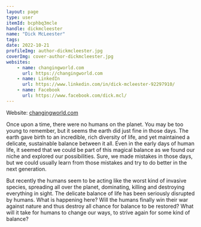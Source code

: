 ```yaml
---
layout: page
type: user
itemId: bcphbq3mcle
handle: dickmcleester
name: "Dick McLeester"
tags:
date: 2022-10-21
profileImg: author-dickmcleester.jpg
coverImg: cover-author-dickmcleester.jpg
websites:
    - name: changingworld.com
      url: https://changingworld.com
    - name: LinkedIn
      url: https://www.linkedin.com/in/dick-mcleester-92297910/
    - name: Facebook
      url: https://www.facebook.com/dick.mcl/
---
```


Website: [changingworld.com](https://changingworld.com)

Once upon a time, there were no humans on the planet. You may be too young to remember, but it seems the earth did just fine in those days. The earth gave birth to an incredible, rich diversity of life, and yet maintained a delicate, sustainable balance between it all. Even in the early days of human life, it seemed that we could be part of this magical balance as we found our niche and explored our possibilities. Sure, we made mistakes in those days, but we could usually learn from those mistakes and try to do better in the next generation.

But recently the humans seem to be acting like the worst kind of invasive species, spreading all over the planet, dominating, killing and destroying everything in sight. The delicate balance of life has been seriously disrupted by humans. What is happening here? Will the humans finally win their war against nature and thus destroy all chance for balance to be restored? What will it take for humans to change our ways, to strive again for some kind of balance?
